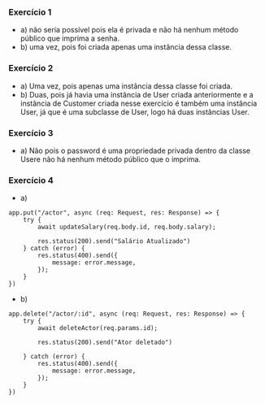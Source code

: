 ### Exercício 1
* a) não seria possível pois ela é privada e não há nenhum método público que imprima a senha.
* b) uma vez, pois foi criada apenas uma instância dessa classe.
### Exercício 2
* a) Uma vez, pois apenas uma instância dessa classe foi criada.
* b) Duas, pois já havia uma instância de User criada anteriormente e a instância de Customer criada nesse exercício é também uma instância User, já que é uma subclasse de User, logo há duas instâncias User.
### Exercício 3
* a) Não pois o password é uma propriedade privada dentro da classe Usere não há nenhum método público que o imprima.
### Exercício 4
* a)
```
app.put("/actor", async (req: Request, res: Response) => {
    try {
        await updateSalary(req.body.id, req.body.salary);

        res.status(200).send("Salário Atualizado")
    } catch (error) {
        res.status(400).send({
            message: error.message,
        });
    }
})
```
* b) 
```
app.delete("/actor/:id", async (req: Request, res: Response) => {
    try {
        await deleteActor(req.params.id);

        res.status(200).send("Ator deletado")
        
    } catch (error) {
        res.status(400).send({
            message: error.message,
        });
    }
})

```
